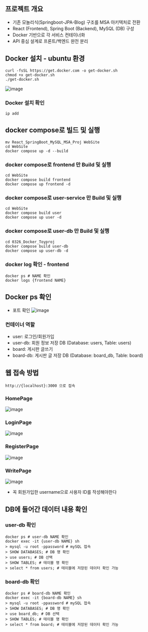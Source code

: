 ## 프로젝트 개요
- 기존 모놀리식(Springboot-JPA-Blog) 구조를 MSA 아키텍처로 전환
- React (Frontend), Spring Boot (Backend), MySQL (DB) 구성
- Docker 기반으로 각 서비스 컨테이너화
- API 중심 설계로 프론트/백엔드 완전 분리

## Docker 설치 - ubuntu 환경
```code
curl -fsSL https://get.docker.com -o get-docker.sh
chmod +x get-docker.sh
./get-docker.sh
```
![image](https://github.com/user-attachments/assets/c8140f35-89e6-43db-8f39-acf2b8eb492f)


### Docker 설치 확인
```code
ip add
```


## docker compose로 빌드 및 실행
```code
mv React_SpringBoot_MySQL_MSA_Proj WebSite
cd WebSite
docker compose up -d --build
```

### docker compose로 frontend 만 Build 및 실행
```code
cd WebSite
docker compose build frontend
docker compose up frontend -d
```

### docker compose로 user-service 만 Build 및 실행
```code
cd WebSite
docker compose build user
docker compose up user -d
```

### docker compose로 user-db 만 Build 및 실행
```code
cd 0326_Docker_Toyproj
docker compose build user-db
docker compose up user-db -d
```

### docker log 확인 - frontend
```code
docker ps # NAME 확인
docker logs {frontend NAME}
```

## Docker ps 확인
- 포트 확인
![image](https://github.com/user-attachments/assets/b97e427e-4265-4a41-8fc0-00993166bd9b)

### 컨테이너 역할
- user: 로그인/회원가입
- user-db: 회원 정보 저장 DB (Database: users, Table: users)
- board: 게시판 글쓰기
- board-db: 게시판 글 저장 DB (Database: board_db, Table: board)

## 웹 접속 방법
```text
http://{localhost}:3000 으로 접속
```

### HomePage
![image](https://github.com/user-attachments/assets/1be89b40-263d-47e3-93b9-c5aa224e5180)

### LoginPage
![image](https://github.com/user-attachments/assets/01e2db36-9afb-479a-9372-e01fe23cdafb)

### RegisterPage
![image](https://github.com/user-attachments/assets/9f527fc0-00bc-4099-a188-bf5735875658)

### WritePage
![image](https://github.com/user-attachments/assets/512e7360-f432-4e68-a3ab-b757e2f53bd1)
- 꼭 회원가입한 username으로 사용자 ID를 작성해야한다


## DB에 들어간 데이터 내용 확인
### user-db 확인
```code
docker ps # user-db NAME 확인
docker exec -it {user-db NAME} sh
> mysql -u root -ppassword # mySQL 접속
> SHOW DATABASES; # DB 명 확인
> use users; # DB 선택
> SHOW TABLES; # 테이블 명 확인
> select * from users; # 테이블에 저장된 데이터 확인 가능
```

### board-db 확인
```code
docker ps # board-db NAME 확인
docker exec -it {board-db NAME} sh
> mysql -u root -ppassword # mySQL 접속
> SHOW DATABASES; # DB 명 확인
> use board_db; # DB 선택
> SHOW TABLES; # 테이블 명 확인
> select * from board; # 테이블에 저장된 데이터 확인 가능
```


